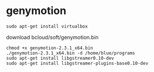 genymotion
==========

    sudo apt-get install virtualbox

download bcloud/soft/genymotion.bin

    chmod +x genymotion-2.3.1_x64.bin
    ./genymotion-2.3.1_x64.bin -d /home/blue/programs
    sudo apt-get install libgstreamer0.10-dev
    sudo apt-get install libgstreamer-plugins-base0.10-dev
